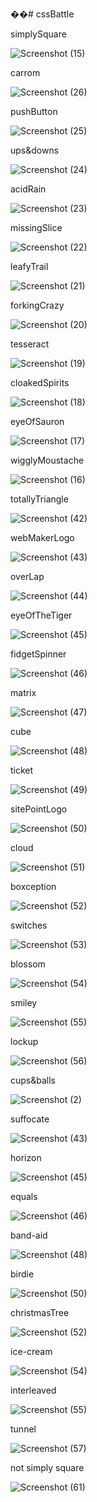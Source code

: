 ��# cssBattle

simplySquare

![Screenshot (15)](https://user-images.githubusercontent.com/75390608/112807112-34bdce00-9080-11eb-9f50-e46f6df4a2e1.png)

carrom

![Screenshot (26)](https://user-images.githubusercontent.com/75390608/112807272-5f0f8b80-9080-11eb-8cb7-27c3d35c3a46.png)

pushButton

![Screenshot (25)](https://user-images.githubusercontent.com/75390608/112807513-aa299e80-9080-11eb-8449-396a44ae5ee4.png)

ups&downs

![Screenshot (24)](https://user-images.githubusercontent.com/75390608/112807588-c0cff580-9080-11eb-9a9c-399ccea7f674.png)

acidRain

![Screenshot (23)](https://user-images.githubusercontent.com/75390608/112807643-cfb6a800-9080-11eb-88ef-f30ec1317d69.png)

missingSlice

![Screenshot (22)](https://user-images.githubusercontent.com/75390608/112807693-de9d5a80-9080-11eb-8130-4e29e3166949.png)

leafyTrail

![Screenshot (21)](https://user-images.githubusercontent.com/75390608/112807890-14424380-9081-11eb-9d5d-8e1adc87a2c0.png)

forkingCrazy

![Screenshot (20)](https://user-images.githubusercontent.com/75390608/112807931-1dcbab80-9081-11eb-84b1-0bd302cc9674.png)

tesseract

![Screenshot (19)](https://user-images.githubusercontent.com/75390608/112807959-27edaa00-9081-11eb-9a21-a45674ceb824.png)

cloakedSpirits

![Screenshot (18)](https://user-images.githubusercontent.com/75390608/112808404-9e8aa780-9081-11eb-879a-a55036f0081c.png)

eyeOfSauron

![Screenshot (17)](https://user-images.githubusercontent.com/75390608/112808025-3b991080-9081-11eb-896c-f2778989b10f.png)

wigglyMoustache

![Screenshot (16)](https://user-images.githubusercontent.com/75390608/112808464-a9ddd300-9081-11eb-878b-ef72b260b07d.png)

totallyTriangle

![Screenshot (42)](https://user-images.githubusercontent.com/75390608/112809730-faa1fb80-9082-11eb-8d9a-de94eaea78ed.png)

webMakerLogo

![Screenshot (43)](https://user-images.githubusercontent.com/75390608/112809896-3341d500-9083-11eb-929f-edacaafa00a7.png)

overLap

![Screenshot (44)](https://user-images.githubusercontent.com/75390608/112809952-3dfc6a00-9083-11eb-8297-2da9559f9e6a.png)

eyeOfTheTiger

![Screenshot (45)](https://user-images.githubusercontent.com/75390608/112809999-4b195900-9083-11eb-918b-b8bc26fd059d.png)

fidgetSpinner

![Screenshot (46)](https://user-images.githubusercontent.com/75390608/112810068-5a98a200-9083-11eb-966a-7c2f17458b37.png)

matrix

![Screenshot (47)](https://user-images.githubusercontent.com/75390608/112810107-64baa080-9083-11eb-8f85-d162ceb7f442.png)

cube

![Screenshot (48)](https://user-images.githubusercontent.com/75390608/112810268-8451c900-9083-11eb-9bd5-ed79a2e928f1.png)

ticket

![Screenshot (49)](https://user-images.githubusercontent.com/75390608/112810316-903d8b00-9083-11eb-88e8-ad3c1885d248.png)

sitePointLogo

![Screenshot (50)](https://user-images.githubusercontent.com/75390608/112810437-b105e080-9083-11eb-941d-362d841027f6.png)

cloud

![Screenshot (51)](https://user-images.githubusercontent.com/75390608/112810476-bcf1a280-9083-11eb-80c4-e0f467d02e31.png)

boxception

![Screenshot (52)](https://user-images.githubusercontent.com/75390608/112810512-c5e27400-9083-11eb-94fe-bab4cf4f8f5e.png)

switches

![Screenshot (53)](https://user-images.githubusercontent.com/75390608/112810669-ef9b9b00-9083-11eb-854f-cefd1464fba6.png)

blossom

![Screenshot (54)](https://user-images.githubusercontent.com/75390608/112810681-f1fdf500-9083-11eb-8d8b-9107828689fa.png)

smiley

![Screenshot (55)](https://user-images.githubusercontent.com/75390608/112810708-faeec680-9083-11eb-8835-ce7e1b845ed2.png)

lockup

![Screenshot (56)](https://user-images.githubusercontent.com/75390608/112810694-f75b3f80-9083-11eb-9136-b8f6ea86d4b3.png)

cups&balls

![Screenshot (2)](https://user-images.githubusercontent.com/75390608/112804313-f1ae2b80-907c-11eb-9fba-952080941467.png)

suffocate

![Screenshot (43)](https://user-images.githubusercontent.com/75390608/112946958-d7d51d00-913e-11eb-9177-b4de0a136935.png)

horizon

![Screenshot (45)](https://user-images.githubusercontent.com/75390608/112948991-6480da80-9141-11eb-96b6-3cc33f842b93.png)

equals

![Screenshot (46)](https://user-images.githubusercontent.com/75390608/113101409-5b594180-9205-11eb-9832-5aba0b3edb09.png)

band-aid

![Screenshot (48)](https://user-images.githubusercontent.com/75390608/113104977-c73da900-9209-11eb-9142-d805df5f5792.png)

birdie

![Screenshot (50)](https://user-images.githubusercontent.com/75390608/113106920-f9500a80-920b-11eb-9add-d6f7c28d6c3f.png)

christmasTree

![Screenshot (52)](https://user-images.githubusercontent.com/75390608/113253302-b8b8c580-92cd-11eb-82d2-96de62793aab.png)

ice-cream

![Screenshot (54)](https://user-images.githubusercontent.com/75390608/113261325-ff132200-92d7-11eb-8422-de59b9850299.png)

interleaved

![Screenshot (55)](https://user-images.githubusercontent.com/75390608/113392813-5bd91000-939e-11eb-873b-f93eb8c27e99.png)

tunnel

![Screenshot (57)](https://user-images.githubusercontent.com/75390608/113393974-1e758200-93a0-11eb-82e1-92cc36d7adc8.png)

not simply square

![Screenshot (61)](https://user-images.githubusercontent.com/75390608/113546000-df3f6f00-95f3-11eb-9fc6-0c960a5649ad.png)
